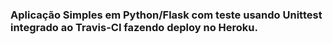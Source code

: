 ### Aplicação Simples em  Python/Flask com teste usando Unittest integrado ao Travis-CI fazendo deploy no Heroku.

